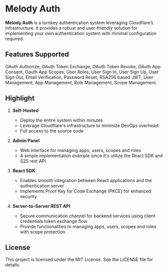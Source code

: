 # Melody Auth

**Melody Auth** is a turnkey authentication system leveraging Cloudflare’s infrastructure. It provides a robust and user-friendly solution for implementing your own authentication system with minimal configuration required.

## Features Supported
OAuth Authorize, OAuth Token Exchange, OAuth Token Revoke, OAuth App Consent, Oauth App Scopes, User Roles, User Sign In, User Sign Up, User Sign Out, Email Verification, Password Reset, RSA256 based JWT, User Management, App Management, Role Management, Scope Management.

## Highlight

1. **Self-Hosted**
   - Deploy the entire system within minutes
   - Leverage Cloudflare's infrastructure to minimize DevOps overhead
   - Full access to the source code

2. **Admin Panel**
   - Web interface for managing apps, users, scopes and roles
   - A simple implementation example since it's utilize the React SDK and S2S rest API 

3. **React SDK**
   - Enables smooth integration between React applications and the authentication server
   - Implements Proof Key for Code Exchange (PKCE) for enhanced security

4. **Server-to-Server REST API**
   - Secure communication channel for backend services using client credentials token exchange flow
   - Provide functionalities to managing apps, users, scopes and roles with scope protection

## License

This project is licensed under the MIT License. See the LICENSE file for details.
